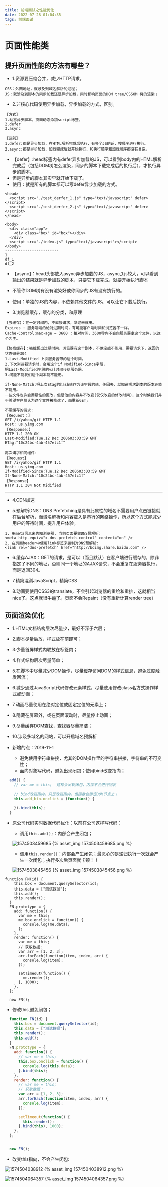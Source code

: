 ```yaml
---
title: 前端面试之性能优化
date: 2022-07-28 01:04:35
tags: 前端面试
---
```

# 页面性能类

## 提升页面性能的方法有哪些？

* 1.资源要压缩合并，减少HTTP请求。
```
CSS：外网地址，就涉及到域名解析的过程；
JS：就涉及到脚本的同步加载还是异步加载，同时影响页面的DOM tree/CSSOM 树的渲染；
```

* 2.非核心代码使用异步加载，异步加载的方式，区别。
```
【方式】
1.动态异步脚本。页面动态添加script标签。
2.defer
3.async

【区别】
1.defer:都是异步加载，在HTML解析完成后执行，有多个JS的话，按顺序进行执行。
2.async:都是异步加载，加载完成后就开始执行，和执行顺序和加载顺序都没有关系。
```

* 【defer】:head标签内有defer异步加载的JS，可以看到body内的HTML解析完成后（包括DOM树怎么渲染，同步的脚本下载完成后的执行后），才执行异步的脚本。
* 但是异步的脚本其实早就开始下载了。
* 使用：就是所有的脚本都可以写defer异步加载的方式。
```
<head>
  <script src="./test_derfer_1.js" type="text/javascript" defer></script>
  <script src="./test_derfer_2.js" type="text/javascript" defer></script>
</head>

<body>
  <div class="app">
    <div class="box" id="box"></div>
  </div>
  <script src="./index.js" type="text/javascript"></script>
</body>
------------------------
1
df_1
df_2
```

* 【async】：head头部放入async异步加载的JS，async_1.js较大，可以看到输出的结果就是异步加载的脚本，只要它下载完成，就要开始执行脚本
* 不管你DOM树有没有渲染好或你同步的JS有没有执行的。
* 使用：单独的JS的内容，不依赖其他文件的JS。可以让它下载后执行。

* 3.浏览器缓存，缓存的分类，和原理
```
【强缓存】：在一定时间内，不直接请求，拿过来就用。
Expires : 服务端端的绝对过期时间，有可能客户端时间和浏览器不一样。
Cache-Control:max-age = 3600 ：相对时间，3600秒内不会向服务器拿这个文件，以这个为主。

【协商缓存】：强缓超出过期时间，浏览器有这个副本，不确定能不能用，需要请求下，返回的状态码是304
1.Last-Modified 上次服务器带的这个时间。
2.下次浏览器请求时，会用这个if Modified-Since字段，
把Last-Modified字段的val时间传给服务器。
3.问能不能我们这个副本能不能用。

if-None-Match:把上次Etag的hash值作为该字段的值，传回去，就知道哪次副本的版本还能不能用。
一些文件也许会周期性的更改，但是他的内容并不改变(仅仅改变的修改时间)，这个时候我们并不希望客户端认为这个文件被修改了，而重新GET;
```

```
不带缓存的请求：
【Request：】
GET /i/yahoo/gif HTTP 1.1
Host: us.yimg.com
【Response:】
HTTP 1.1 200 OK
Last-Modified:Tue,12 Dec 200603:03:59 GMT
ETag:”10c24bc-4ab-457elc1f“

再次请求相同组件:
【Request】
GET /i/yahoo/gif HTTP 1.1
Host: us.yimg.com
If-Modified-Since:Tue,12 Dec 200603:03:59 GMT
If-None-Match:”10c24bc-4ab-457elc1f“
【Response】
HTTP 1.1 304 Not Midified
```
-------------

* 4.CDN加速

* 5.预解析DNS：DNS Prefetching是具有此属性的域名不需要用户点击链接就在后台解析，而域名解析和内容载入是串行的网络操作，所以这个方式能减少用户的等待时间，提升用户体验。
```
1. 用meta信息来告知浏览器, 当前页面要做DNS预解析:
<meta http-equiv="x-dns-prefetch-control" content="on" />
2. 在页面header中使用link标签来强制对DNS预解析: 
<link rel="dns-prefetch" href="http://bdimg.share.baidu.com" />
```

* 6.缓存AJAX：GET的请求，是可以（而且默认）在客户端进行缓存的，除非指定了不同的地址，否则同一个地址的AJAX请求，不会重复在服务器执行，而是返回304。

* 7.精简混淆JavaScript，精简CSS

* 8.动画要使用CSS3的translate，不会引起浏览器的重绘和重排，这就相当nice了。这点就很牛逼了。页面不会Repaint（没有重新计算render tree）


## 页面渲染优化

* 1.HTML文档结构层次尽量少，最好不深于六层；
* 2.脚本尽量后放，样式放在前即可；
* 3.少量首屏样式内联放在标签内；
* 4.样式结构层次尽量简单；
* 5.在脚本中尽量减少DOM操作，尽量缓存访问DOM的样式信息，避免过度触发回流；
* 6.减少通过JavaScript代码修改元素样式，尽量使用修改class名方式操作样式或动画；
* 7.动画尽量使用在绝对定位或固定定位的元素上；
* 8.隐藏在屏幕外，或在页面滚动时，尽量停止动画；
* 9.尽量缓存DOM查找，查找器尽量简洁；
* 10.涉及多域名的网站，可以开启域名预解析

* 新增的点：2019-11-1
  * 避免使用字符串拼接，尤其的DOM操作里的字符串拼接，字符串的不可变性；
  * 面向对象写代码，避免出现闭包；使用bind改变指向；

```js
  add() {
    // var me = this;  这样会出现闭包，内存不会进行回收
    
    // bind改变指向，只是改变指向，但函数会绑定DOM节点上；
    this.add_btn.onclick = (function() {
      
    }).bind(this);
  }
```

* 原公司代码实时数据代码优化：以前在公司这样写代码：

  - 调用`this.add();`：内部会产生闭包；

  ![1574503459685](C:/Users/lenovo/Desktop/imgs/1574503459685.png) {% asset_img 1574503459685.png  %}

  - 调用`this.render()`：内部会产生闭包；最恶心的是递归执行一次就会产生一次闭包；执行多次后页面就卡顿！！

  ![1574503845456](imgs/1574503845456.png)    {% asset_img 1574503845456.png  %}

```
function FN(id) {
    this.box = document.querySelector(id);
    this.data = ["测试数据"];
    this.add();
    this.render();
  }
  FN.prototype = {
    add: function() {
      var me = this;
      me.box.onclick = function() {
        console.log(me.data);
      };
    },
    render: function() {
      var me = this;
      // 获取数据：
      var arr = [1, 2, 3];
      arr.forEach(function(item, index, arr) {
        console.log(item);
      });

      setTimeout(function() {
        me.render();
      }, 1000);
    },
  };

  new FN();
```

- 修改this,避免闭包；

```js
  function FN(id) {
    this.box = document.querySelector(id);
    this.data = ["测试数据"];
    this.render();
    this.add();
  }
  FN.prototype = {
    add: function() {
      // var me = this;
      this.box.onclick = function() {
        console.log(this.data);
      }.bind(this);
    },
    render: function() {
      // var me = this;
      // 获取数据：
      var arr = [1, 2, 3];
      arr.forEach(function(item, index, arr) {
        console.log(item);
      });

      setTimeout(function() {
        this.render();
      }.bind(this), 1000);
    },
  };


  new FN();
```

- 改变this指向，不会产生闭包:

![1574504038912](imgs/1574504038912.png) {% asset_img 1574504038912.png  %}

![1574504064357](imgs/1574504064357.png) {% asset_img 1574504064357.png  %}

